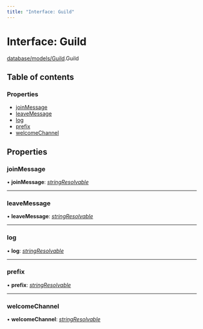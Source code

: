 ```yaml
---
title: "Interface: Guild"
---
```


# Interface: Guild

[database/models/Guild](../modules/database_models_guild.md).Guild

## Table of contents

### Properties

- [joinMessage](database_models_guild.guild.md#joinmessage)
- [leaveMessage](database_models_guild.guild.md#leavemessage)
- [log](database_models_guild.guild.md#log)
- [prefix](database_models_guild.guild.md#prefix)
- [welcomeChannel](database_models_guild.guild.md#welcomechannel)

## Properties

### joinMessage

• **joinMessage**: [*stringResolvable*](../modules/util_constants.md#stringresolvable)

___

### leaveMessage

• **leaveMessage**: [*stringResolvable*](../modules/util_constants.md#stringresolvable)

___

### log

• **log**: [*stringResolvable*](../modules/util_constants.md#stringresolvable)

___

### prefix

• **prefix**: [*stringResolvable*](../modules/util_constants.md#stringresolvable)

___

### welcomeChannel

• **welcomeChannel**: [*stringResolvable*](../modules/util_constants.md#stringresolvable)
